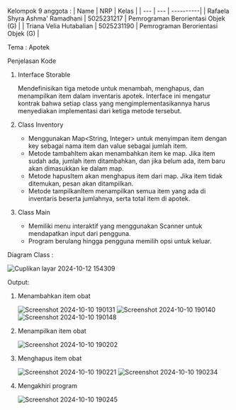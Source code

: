 Kelompok 9 anggota :
| Name           | NRP        | Kelas     |
| ---            | ---        | ----------|
| Rafaela Shyra Ashma' Ramadhani | 5025231217 | Pemrograman Berorientasi Objek (G) |
| Triana Velia Hutabalian | 5025231190 | Pemrograman Berorientasi Objek (G) |

Tema : Apotek

Penjelasan Kode
1. Interface Storable
   
   Mendefinisikan tiga metode untuk menambah, menghapus, dan menampilkan item dalam inventaris apotek. Interface ini mengatur kontrak bahwa setiap class yang mengimplementasikannya harus menyediakan implementasi dari ketiga metode tersebut.
2. Class Inventory
   - Menggunakan Map<String, Integer> untuk menyimpan item dengan key sebagai nama item dan value sebagai jumlah item.
   - Metode tambahItem akan menambahkan item ke map. Jika item sudah ada, jumlah item ditambahkan, dan jika belum ada, item baru akan dimasukkan ke dalam map.
   - Metode hapusItem akan menghapus item dari map. Jika item tidak ditemukan, pesan akan ditampilkan.
   - Metode tampilkanItem menampilkan semua item yang ada di inventaris beserta jumlahnya, serta total item di apotek.
3. Class Main
   - Memiliki menu interaktif yang menggunakan Scanner untuk mendapatkan input dari pengguna.
   - Program berulang hingga pengguna memilih opsi untuk keluar.

Diagram Class :

![Cuplikan layar 2024-10-12 154309](https://github.com/user-attachments/assets/fe9036eb-1c72-43bc-8ff3-01d8b7c60ee8)


Output:
1. Menambahkan item obat
   
   ![Screenshot 2024-10-10 190131](https://github.com/user-attachments/assets/c3e6d573-f12f-4a5a-8fe3-e4bf98ab194d)
   ![Screenshot 2024-10-10 190140](https://github.com/user-attachments/assets/a1acc7e0-1fe6-459b-b7de-86dd1a01dd0a)
   ![Screenshot 2024-10-10 190148](https://github.com/user-attachments/assets/fbe65457-7d30-439d-987d-71f71f2962d2)

2. Menampilkan item obat
   
   ![Screenshot 2024-10-10 190202](https://github.com/user-attachments/assets/52b82579-17d1-46fe-aad5-b55f01cf205d)

3. Menghapus item obat
   
   ![Screenshot 2024-10-10 190221](https://github.com/user-attachments/assets/e048fdcc-bafc-48f1-a549-66e9ad0e0e5e)
   ![Screenshot 2024-10-10 190234](https://github.com/user-attachments/assets/6d7f3d0b-cd0f-459e-b828-51e750f34c20)

4. Mengakhiri program
   
   ![Screenshot 2024-10-10 190245](https://github.com/user-attachments/assets/4e755239-2497-458a-a1fb-44721a8ca643)
